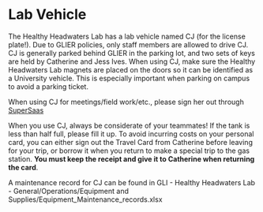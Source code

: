 # Lab Vehicle

The Healthy Headwaters Lab has a lab vehicle named CJ (for the license plate!). Due to GLIER policies, only staff members are allowed to drive CJ. CJ is generally parked behind GLIER in the parking lot, and two sets of keys are held by Catherine and Jess Ives. When using CJ, make sure the Healthy Headwaters Lab magnets are placed on the doors so it can be identified as a University vehicle. This is especially important when parking on campus to avoid a parking ticket.  

When using CJ for meetings/field work/etc., please sign her out through [SuperSaas](https://www.supersaas.com/)

When you use CJ, always be considerate of your teammates! If the tank is less than half full, please fill it up. To avoid incurring costs on your personal card, you can either sign out the Travel Card from Catherine before leaving for your trip, or borrow it when you return to make a special trip to the gas station. **You must keep the receipt and give it to Catherine when returning the card**.

A maintenance record for CJ can be found in GLI - Healthy Headwaters Lab - General/Operations/Equipment and Supplies/Equipment_Maintenance_records.xlsx
